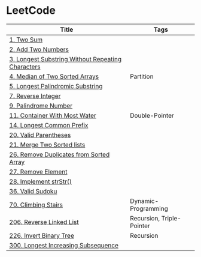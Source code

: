 # LeetCode

| Title                                                                                                   | Tags                      |
| ------------------------------------------------------------------------------------------------------- | ------------------------- |
| [1. Two Sum](./1.Two-Sum)                                                                               |                           |
| [2. Add Two Numbers](./2.Add-Two-Numbers)                                                               |                           |
| [3. Longest Substring Without Repeating Characters](./3.Longest-Substring-Without-Repeating-Characters) |                           |
| [4. Median of Two Sorted Arrays](./4.Median-of-Two-Sorted-Arrays)                                       | Partition                 |
| [5. Longest Palindromic Substring](./5.Longest-Palindromic-Substring)                                   |                           |
| [7. Reverse Integer](./7.Reverse-Integer)                                                               |                           |
| [9. Palindrome Number](./9.Palindrome-Number)                                                           |                           |
| [11. Container With Most Water](./11.Container-With-Most-Water)                                         | Double-Pointer            |
| [14. Longest Common Prefix](./14.Longest-Common-Prefix)                                                 |                           |
| [20. Valid Parentheses](./20.Valid-Parentheses)                                                         |                           |
| [21. Merge Two Sorted lists](./21.Merge-Two-Sorted-lists)                                               |                           |
| [26. Remove Duplicates from Sorted Array](./26.Remove-Duplicates-from-Sorted-Array)                     |                           |
| [27. Remove Element](./27.Remove-Element)                                                               |                           |
| [28. Implement strStr()](<./28.Implement-strStr()>)                                                     |                           |
| [36. Valid Sudoku](./36.Valid-Sudoku)                                                                   |                           |
| [70. Climbing Stairs](./70.Climbing-Stairs)                                                             | Dynamic-Programming       |
| [206. Reverse Linked List](./206.Reverse-Linked-List)                                                   | Recursion, Triple-Pointer |
| [226. Invert Binary Tree](./226.Invert-Binary-Tree)                                                     | Recursion                 |
| [300. Longest Increasing Subsequence](./300.Longest-Increasing-Subsequence)                             |                           |
